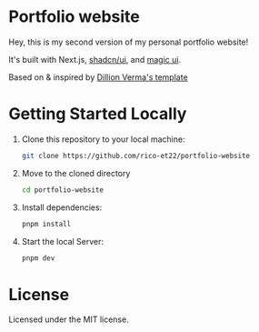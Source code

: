 # Portfolio website

Hey, this is my second version of my personal portfolio website!

It's built with Next.js, [shadcn/ui](https://ui.shadcn.com/), and [magic ui](https://magicui.design/).

Based on & inspired by [Dillion Verma's template](https://github.com/dillionverma/portfolio)

# Getting Started Locally

1. Clone this repository to your local machine:

   ```bash
   git clone https://github.com/rico-et22/portfolio-website
   ```

2. Move to the cloned directory

   ```bash
   cd portfolio-website
   ```

3. Install dependencies:

   ```bash
   pnpm install
   ```

4. Start the local Server:

   ```bash
   pnpm dev
   ```

# License

Licensed under the MIT license.
